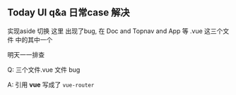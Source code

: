 ## Today UI q&a 日常case 解决

实现aside 切换 这里 出现了bug, 在 Doc and Topnav and App 等 .vue 这三个文件 中的其中一个

明天一一排查

Q: 三个文件.vue 文件 bug 

A: 引用 **vue** 写成了 `vue-router`

